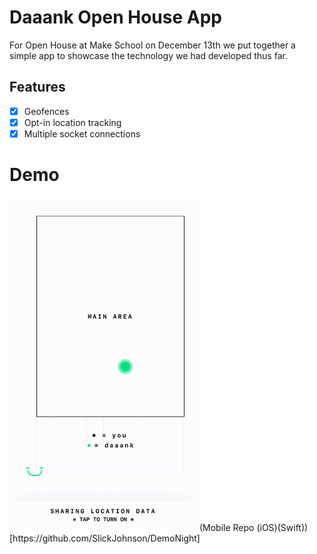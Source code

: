 # Daaank Open House App
For Open House at Make School on December 13th we put together a simple app
to showcase the technology we had developed thus far.

## Features
- [x] Geofences
- [x] Opt-in location tracking
- [x] Multiple socket connections

# Demo
<img src="/docs/src/openhouse.gif" width="300px">
(Mobile Repo (iOS)(Swift))[https://github.com/SlickJohnson/DemoNight]
